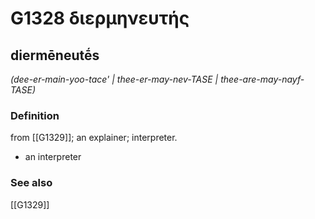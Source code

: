 # G1328 διερμηνευτής

## diermēneutḗs

_(dee-er-main-yoo-tace' | thee-er-may-nev-TASE | thee-are-may-nayf-TASE)_

### Definition

from [[G1329]]; an explainer; interpreter.

- an interpreter

### See also

[[G1329]]

